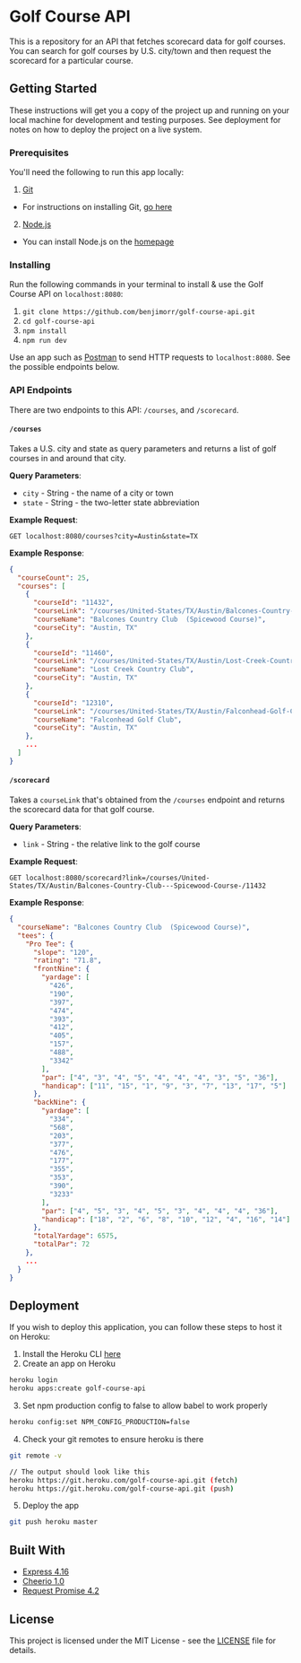 # Golf Course API

This is a repository for an API that fetches scorecard data for golf courses. You can search for golf courses by U.S. city/town and then request the scorecard for a particular course.

## Getting Started

These instructions will get you a copy of the project up and running on your local machine for development and testing purposes. See deployment for notes on how to deploy the project on a live system.

### Prerequisites

You'll need the following to run this app locally:

1. [Git](https://git-scm.com/)

- For instructions on installing Git, [go here](https://git-scm.com/book/en/v2/Getting-Started-Installing-Git)

2. [Node.js](https://nodejs.org/en/)

- You can install Node.js on the [homepage](https://nodejs.org/en/)

### Installing

Run the following commands in your terminal to install & use the Golf Course API on `localhost:8080`:

1. `git clone https://github.com/benjimorr/golf-course-api.git`
2. `cd golf-course-api`
3. `npm install`
4. `npm run dev`

Use an app such as [Postman](https://www.getpostman.com/downloads/) to send HTTP requests to `localhost:8080`. See the possible endpoints below.

### API Endpoints

There are two endpoints to this API: `/courses`, and `/scorecard`.

#### `/courses`

Takes a U.S. city and state as query parameters and returns a list of golf courses in and around that city.

**Query Parameters**:

- `city` - String - the name of a city or town
- `state` - String - the two-letter state abbreviation

**Example Request**:

`GET localhost:8080/courses?city=Austin&state=TX`

**Example Response**:

```json
{
  "courseCount": 25,
  "courses": [
    {
      "courseId": "11432",
      "courseLink": "/courses/United-States/TX/Austin/Balcones-Country-Club---Spicewood-Course-/11432",
      "courseName": "Balcones Country Club  (Spicewood Course)",
      "courseCity": "Austin, TX"
    },
    {
      "courseId": "11460",
      "courseLink": "/courses/United-States/TX/Austin/Lost-Creek-Country-Club/11460",
      "courseName": "Lost Creek Country Club",
      "courseCity": "Austin, TX"
    },
    {
      "courseId": "12310",
      "courseLink": "/courses/United-States/TX/Austin/Falconhead-Golf-Club/12310",
      "courseName": "Falconhead Golf Club",
      "courseCity": "Austin, TX"
    },
    ...
  ]
}
```

#### `/scorecard`

Takes a `courseLink` that's obtained from the `/courses` endpoint and returns the scorecard data for that golf course.

**Query Parameters**:

- `link` - String - the relative link to the golf course

**Example Request**:

`GET localhost:8080/scorecard?link=/courses/United-States/TX/Austin/Balcones-Country-Club---Spicewood-Course-/11432`

**Example Response**:

```json
{
  "courseName": "Balcones Country Club  (Spicewood Course)",
  "tees": {
    "Pro Tee": {
      "slope": "120",
      "rating": "71.8",
      "frontNine": {
        "yardage": [
          "426",
          "190",
          "397",
          "474",
          "393",
          "412",
          "405",
          "157",
          "488",
          "3342"
        ],
        "par": ["4", "3", "4", "5", "4", "4", "4", "3", "5", "36"],
        "handicap": ["11", "15", "1", "9", "3", "7", "13", "17", "5"]
      },
      "backNine": {
        "yardage": [
          "334",
          "568",
          "203",
          "377",
          "476",
          "177",
          "355",
          "353",
          "390",
          "3233"
        ],
        "par": ["4", "5", "3", "4", "5", "3", "4", "4", "4", "36"],
        "handicap": ["18", "2", "6", "8", "10", "12", "4", "16", "14"]
      },
      "totalYardage": 6575,
      "totalPar": 72
    },
    ...
  }
}
```

## Deployment

If you wish to deploy this application, you can follow these steps to host it on Heroku:

1. Install the Heroku CLI [here](https://devcenter.heroku.com/articles/heroku-cli#download-and-install)
2. Create an app on Heroku

```bash
heroku login
heroku apps:create golf-course-api
```

3. Set npm production config to false to allow babel to work properly

```bash
heroku config:set NPM_CONFIG_PRODUCTION=false
```

4. Check your git remotes to ensure heroku is there

```bash
git remote -v

// The output should look like this
heroku https://git.heroku.com/golf-course-api.git (fetch)
heroku https://git.heroku.com/golf-course-api.git (push)
```

5. Deploy the app

```bash
git push heroku master
```

## Built With

- [Express 4.16](https://expressjs.com/en/4x/api.html)
- [Cheerio 1.0](https://cheerio.js.org/)
- [Request Promise 4.2](https://github.com/request/request-promise#readme)

## License

This project is licensed under the MIT License - see the [LICENSE](./LICENSE) file for details.
